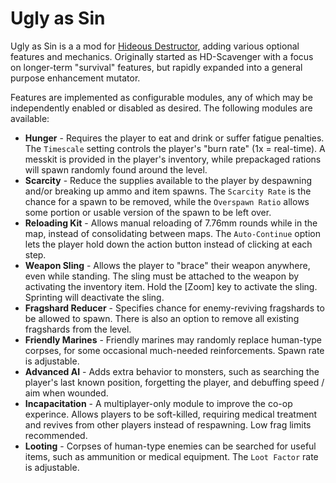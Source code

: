 # Ugly as Sin

Ugly as Sin is a a mod for [Hideous Destructor](https://github.com/MatthewTheGlutton/HideousDestructor), adding various optional features and mechanics. Originally started as HD-Scavenger with a focus on longer-term "survival" features, but rapidly expanded into a general purpose enhancement mutator.

Features are implemented as configurable modules, any of which may be independently enabled or disabled as desired. The following modules are available:

* **Hunger** - Requires the player to eat and drink or suffer fatigue penalties. The `Timescale` setting controls the player's "burn rate" (1x = real-time). A messkit is provided in the player's inventory, while prepackaged rations will spawn randomly found around the level.
* **Scarcity** - Reduce the supplies available to the player by despawning and/or breaking up ammo and item spawns. The `Scarcity Rate` is the chance for a spawn to be removed, while the `Overspawn Ratio` allows some portion or usable version of the spawn to be left over.
* **Reloading Kit** - Allows manual reloading of 7.76mm rounds while in the map, instead of consolidating between maps. The `Auto-Continue` option lets the player hold down the action button instead of clicking at each step.
* **Weapon Sling** - Allows the player to "brace" their weapon anywhere, even while standing. The sling must be attached to the weapon by activating the inventory item. Hold the [Zoom] key to activate the sling. Sprinting will deactivate the sling.
* **Fragshard Reducer** - Specifies chance for enemy-reviving fragshards to be allowed to spawn. There is also an option to remove all existing fragshards from the level.
* **Friendly Marines** - Friendly marines may randomly replace human-type corpses, for some occasional much-needed reinforcements. Spawn rate is adjustable.
* **Advanced AI** - Adds extra behavior to monsters, such as searching the player's last known position, forgetting the player, and debuffing speed / aim when wounded.
* **Incapacitation** - A multiplayer-only module to improve the co-op experince. Allows players to be soft-killed, requiring medical treatment and revives from other players instead of respawning. Low frag limits recommended.
* **Looting** - Corpses of human-type enemies can be searched for useful items, such as ammunition or medical equipment. The `Loot Factor` rate is adjustable.
